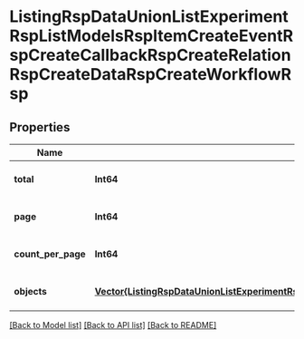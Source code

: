 # ListingRspDataUnionListExperimentRspListModelsRspItemCreateEventRspCreateCallbackRspCreateRelationRspCreateDataRspCreateWorkflowRsp


## Properties
Name | Type | Description | Notes
------------ | ------------- | ------------- | -------------
**total** | **Int64** |  | [default to nothing]
**page** | **Int64** |  | [default to nothing]
**count_per_page** | **Int64** |  | [default to nothing]
**objects** | [**Vector{ListingRspDataUnionListExperimentRspListModelsRspItemCreateEventRspCreateCallbackRspCreateRelationRspCreateDataRspCreateWorkflowRspObjectsInner}**](ListingRspDataUnionListExperimentRspListModelsRspItemCreateEventRspCreateCallbackRspCreateRelationRspCreateDataRspCreateWorkflowRspObjectsInner.md) |  | [default to nothing]


[[Back to Model list]](../README.md#models) [[Back to API list]](../README.md#api-endpoints) [[Back to README]](../README.md)


